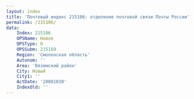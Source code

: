 ```yaml
---
layout: index
title: 'Почтовый индекс 215106: отделение почтовой связи Почты России'
permalink: /215106/
data:
    Index: 215106
    OPSName: Новое
    OPSType: О
    OPSSubm: 215169
    Region: 'Смоленская область'
    Autonom: ''
    Area: 'Вяземский район'
    City: Новый
    City1: ''
    ActDate: '20001030'
    IndexOld: ''
---
```

